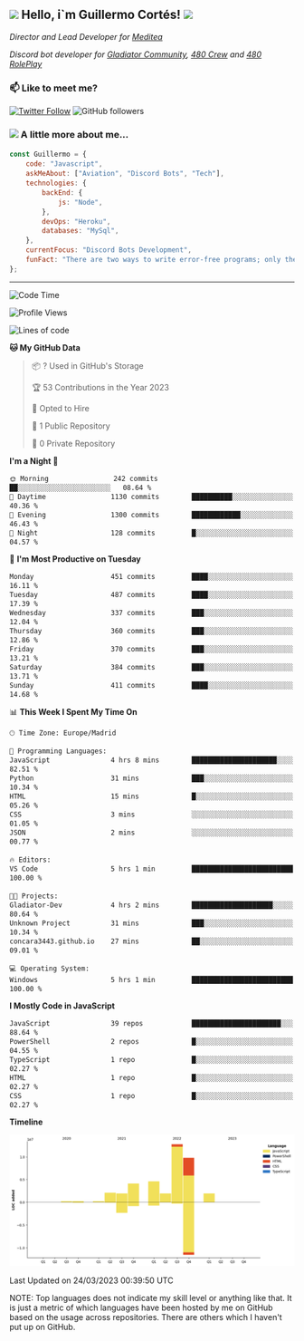 <h2><img src="https://emojis.slackmojis.com/emojis/images/1531849430/4246/blob-sunglasses.gif?1531849430" width="30"/> Hello, i`m Guillermo Cortés! <img src="https://media.giphy.com/media/PiuVH04cd9JcmqqWKK/giphy.gif" width="50"></h2>
<p><em>Director and Lead Developer for <a href="https://mediteavirtual.es/">Meditea</a>
</em></p>
<p><em>Discord bot developer for <a href="https://discord.comunidadgladiator.com">Gladiator Community</a>, <a href="https://discord.gg/UpvpkUbGdA">480 Crew</a> and <a href="https://discord.gg/dmMRQgH3tu">480 RolePlay</a>
</em></p>

### 📫 Like to meet me?

[![Twitter Follow](https://img.shields.io/twitter/follow/concara3443?label=Follow)](https://twitter.com/intent/follow?screen_name=concara3443)
![GitHub followers](https://img.shields.io/github/followers/concara3443?label=Follow&style=social)

### <img src="https://media.giphy.com/media/WFZvB7VIXBgiz3oDXE/giphy.gif" width="50"> A little more about me...  

```javascript
const Guillermo = {
    code: "Javascript",
    askMeAbout: ["Aviation", "Discord Bots", "Tech"],
    technologies: {
        backEnd: {
            js: "Node",
        },
        devOps: "Heroku",
        databases: "MySql",
    },
    currentFocus: "Discord Bots Development",
    funFact: "There are two ways to write error-free programs; only the third one works"
};
```

---

<!--START_SECTION:waka-->
![Code Time](http://img.shields.io/badge/Code%20Time-263%20hrs%2053%20mins-blue)

![Profile Views](http://img.shields.io/badge/Profile%20Views-0-blue)

![Lines of code](https://img.shields.io/badge/From%20Hello%20World%20I%27ve%20Written-39.8%20million%20lines%20of%20code-blue)

**🐱 My GitHub Data** 

> 📦 ? Used in GitHub's Storage 
 > 
> 🏆 53 Contributions in the Year 2023
 > 
> 💼 Opted to Hire
 > 
> 📜 1 Public Repository 
 > 
> 🔑 0 Private Repository 
 > 
**I'm a Night 🦉** 

```text
🌞 Morning                242 commits         ██░░░░░░░░░░░░░░░░░░░░░░░   08.64 % 
🌆 Daytime                1130 commits        ██████████░░░░░░░░░░░░░░░   40.36 % 
🌃 Evening                1300 commits        ████████████░░░░░░░░░░░░░   46.43 % 
🌙 Night                  128 commits         █░░░░░░░░░░░░░░░░░░░░░░░░   04.57 % 
```
📅 **I'm Most Productive on Tuesday** 

```text
Monday                   451 commits         ████░░░░░░░░░░░░░░░░░░░░░   16.11 % 
Tuesday                  487 commits         ████░░░░░░░░░░░░░░░░░░░░░   17.39 % 
Wednesday                337 commits         ███░░░░░░░░░░░░░░░░░░░░░░   12.04 % 
Thursday                 360 commits         ███░░░░░░░░░░░░░░░░░░░░░░   12.86 % 
Friday                   370 commits         ███░░░░░░░░░░░░░░░░░░░░░░   13.21 % 
Saturday                 384 commits         ███░░░░░░░░░░░░░░░░░░░░░░   13.71 % 
Sunday                   411 commits         ████░░░░░░░░░░░░░░░░░░░░░   14.68 % 
```


📊 **This Week I Spent My Time On** 

```text
🕑︎ Time Zone: Europe/Madrid

💬 Programming Languages: 
JavaScript               4 hrs 8 mins        █████████████████████░░░░   82.51 % 
Python                   31 mins             ███░░░░░░░░░░░░░░░░░░░░░░   10.34 % 
HTML                     15 mins             █░░░░░░░░░░░░░░░░░░░░░░░░   05.26 % 
CSS                      3 mins              ░░░░░░░░░░░░░░░░░░░░░░░░░   01.05 % 
JSON                     2 mins              ░░░░░░░░░░░░░░░░░░░░░░░░░   00.77 % 

🔥 Editors: 
VS Code                  5 hrs 1 min         █████████████████████████   100.00 % 

🐱‍💻 Projects: 
Gladiator-Dev            4 hrs 2 mins        ████████████████████░░░░░   80.64 % 
Unknown Project          31 mins             ███░░░░░░░░░░░░░░░░░░░░░░   10.34 % 
concara3443.github.io    27 mins             ██░░░░░░░░░░░░░░░░░░░░░░░   09.01 % 

💻 Operating System: 
Windows                  5 hrs 1 min         █████████████████████████   100.00 % 
```

**I Mostly Code in JavaScript** 

```text
JavaScript               39 repos            ██████████████████████░░░   88.64 % 
PowerShell               2 repos             █░░░░░░░░░░░░░░░░░░░░░░░░   04.55 % 
TypeScript               1 repo              █░░░░░░░░░░░░░░░░░░░░░░░░   02.27 % 
HTML                     1 repo              █░░░░░░░░░░░░░░░░░░░░░░░░   02.27 % 
CSS                      1 repo              █░░░░░░░░░░░░░░░░░░░░░░░░   02.27 % 
```



**Timeline**

![Lines of Code chart](https://raw.githubusercontent.com/Concara3443/Concara3443/main/assets/bar_graph.png)


 Last Updated on 24/03/2023 00:39:50 UTC
<!--END_SECTION:waka-->

NOTE: Top languages does not indicate my skill level or anything like that. It is just a metric of which languages have been hosted by me on GitHub based on the usage across repositories. There are others which I haven't put up on GitHub.
